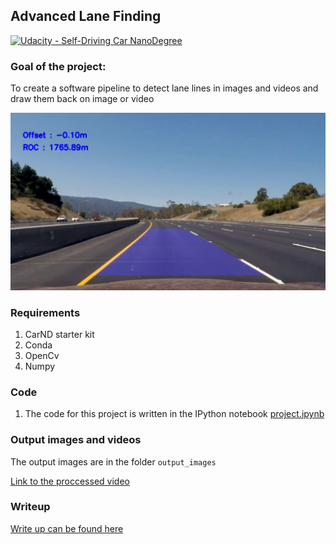 ## Advanced Lane Finding
[![Udacity - Self-Driving Car NanoDegree](https://s3.amazonaws.com/udacity-sdc/github/shield-carnd.svg)](http://www.udacity.com/drive)


### Goal of the project:
To create a software pipeline to detect lane lines in images and videos and draw them back on image or video

![](./examples/result.png)

### Requirements
1. CarND starter kit
2. Conda
3. OpenCv
4. Numpy

### Code
1. The code for this project is written in the IPython notebook [project.ipynb](./project.ipynb)

### Output images and videos
The output images are in the folder  `output_images`

[Link to the proccessed video](https://drive.google.com/open?id=0BwiJ5381w9ktTHg0VTk1M1lQdVU)



### Writeup
[Write up can be found here](./writeup.md)
